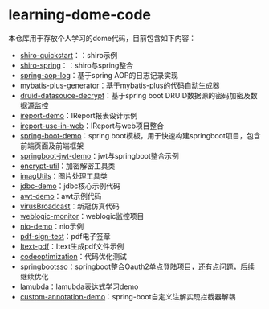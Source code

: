 # learning-dome-code

本仓库用于存放个人学习的dome代码，目前包含如下内容：

- [shiro-quickstart](./shiro-quickstart)：：shiro示例
- [shiro-spring](./shiro-spring)：：shiro与spring整合
- [spring-aop-log](./spring-aop-log)：基于spring AOP的日志记录实现
- [mybatis-plus-generator](./mybatis-plus-generator)：基于mybatis-plus的代码自动生成器
- [druid-datasouce-decrypt](./druid-datasouce-decrypt)：基于spring boot DRUID数据源的密码加密及数据源监控
- [ireport-demo](./ireport-demo)：IReport报表设计示例
- [ireport-use-in-web](./ireport-use-in-web)：IReport与web项目整合
- [spring-boot-demo](./spring-boot-demo)：spring boot模板，用于快速构建springboot项目，包含前端页面及前端框架
- [springboot-jwt-demo](./springboot-jwt-demo)：jwt与springboot整合示例
- [encrypt-util](./encrypt-util)：加密解密工具类
- [imagUtils](./imagUtils)：图片处理工具类
- [jdbc-demo](./jdbc-demo)：jdbc核心示例代码
- [awt-demo](./awt-demo)：awt示例代码
- [virusBroadcast](./virusBroadcast)：新冠仿真代码
- [weblogic-monitor](./weblogic-monitor)：weblogic监控项目
- [nio-demo](./nio-demo)：nio示例
- [pdf-sign-test](./pdf-sign-test)：pdf电子签章
- [Itext-pdf](./Itext-pdf)：Itext生成pdf文件示例
- [codeoptimization](./codeoptimization)：代码优化测试
- [springbootsso](./springbootsso)：springboot整合Oauth2单点登陆项目，还有点问题，后续继续优化
- [lamubda](./lamubda)：lamubda表达式学习demo
- [custom-annotation-demo](./custom-annotation-demo)：spring-boot自定义注解实现拦截器解耦
